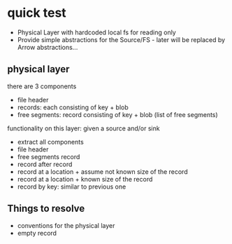 # quick test

- Physical Layer with hardcoded local fs for reading only
- Provide simple abstractions for the Source/FS - later will be replaced by Arrow abstractions...

## physical layer

there are 3 components
- file header
- records: each consisting of key + blob
- free segments: record consisting of key + blob (list of free segments)

functionality on this layer: given a source and/or sink
- extract all components
 - file header
 - free segments record
 - record after record
 - record at a location + assume not known size of the record
 - record at a location + known size of the record
 - record by key: similar to previous one

## Things to resolve

- conventions for the physical layer
 - empty record
